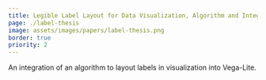 ```yaml
---
title: Legible Label Layout for Data Visualization, Algorithm and Integration into Vega-Lite
page: ./label-thesis
image: assets/images/papers/label-thesis.png
border: true
priority: 2
---
```

An integration of an algorithm to layout labels in visualization into Vega-Lite.